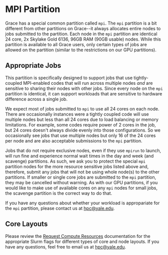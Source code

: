 # MPI Partition

Grace has a special common partition called `mpi`. The `mpi` partition is a bit different from other partitions on Grace--it always allocates entire nodes to jobs submitted to the partition. Each node in the `mpi` partition are identical 24 core, 2x Skylake Gold 6136, 96GB RAM (90GB usable) nodes. While this partition is available to all Grace users, only certain types of jobs are allowed on the partition (similar to the restrictions on our GPU partitions).

## Appropriate Jobs

This partition is specifically designed to support jobs that use tightly-coupled MPI-enabled codes that will run across multiple nodes *and* are sensitive to sharing their nodes with other jobs. Since every node on the `mpi` partition is identical, it can support workloads that are sensitive to hardware difference across a single job. 

We expect most of jobs submitted to `mpi` to use all 24 cores on each node. There are occasionally instances were a tightly coupled code will use multiple nodes but less than all 24 cores due to load balancing or memory limitations. For example, some codes require power of 2 cores in the job, but 24 cores doesn't always divide evenly into those configurations. So we occasionally see jobs that use multiple nodes but only 16 of the 24 cores per node and are also acceptable submissions to the `mpi` partition. 

Jobs that do not require exclusive nodes, even if they use `mpirun` to launch, will run fine and experience normal wait times in the day and week (and scavenge) partitions. As such, we ask you to protect the special `mpi` partition nodes for the more resource sensitive jobs listed above and, therefore, submit any jobs that will not be using whole node(s) to the other partitions.​ If smaller or single core jobs are submitted to the `mpi` partition, they may be cancelled without warning. As with our GPU partitions, if you would like to make use of available cores on any `mpi` nodes for small jobs, the scavenge partition is the correct way to do that.

If you have any questions about whether your workload is appropariate for the `mpi` partition, please contact us at [hpc@yale.edu](mailto:hpc@yale.edu).

## Core Layouts

Please review the [Request Compute Resources](/clusters-at-yale/job-scheduling/resource-requests) documentation for the appropriate Slurm flags for different types of core and node layouts. If you have any questions, feel free to email us at [hpc@yale.edu](mailto:hpc@yale.edu).
